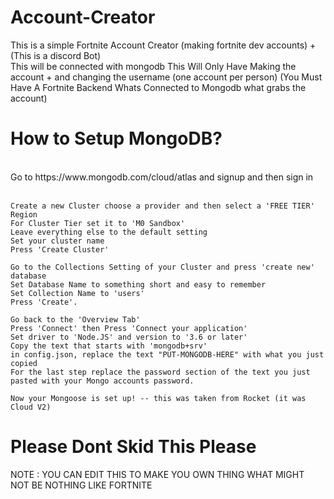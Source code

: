 # Account-Creator
This is a simple Fortnite Account Creator (making fortnite dev accounts) + (This is a discord Bot)
<br>
This will be connected with mongodb
This Will Only Have Making the account + and changing the username (one account per person)
(You Must Have A Fortnite Backend Whats Connected to Mongodb what grabs the account)
# How to Setup MongoDB?
<br>
Go to https://www.mongodb.com/cloud/atlas and signup and then sign in 
<br><br>

	Create a new Cluster choose a provider and then select a 'FREE TIER' Region 
	For Cluster Tier set it to 'M0 Sandbox'
	Leave everything else to the default setting 
	Set your cluster name 
	Press 'Create Cluster'
  
	Go to the Collections Setting of your Cluster and press 'create new' database 
	Set Database Name to something short and easy to remember 
	Set Collection Name to 'users'
	Press 'Create'. 
	 
	Go back to the 'Overview Tab' 
	Press 'Connect' then Press 'Connect your application' 
	Set driver to 'Node.JS' and version to '3.6 or later'
	Copy the text that starts with 'mongodb+srv'
	in config.json, replace the text "PUT-MONGODB-HERE" with what you just copied 
	For the last step replace the password section of the text you just pasted with your Mongo accounts password.
	 
	Now your Mongoose is set up! -- this was taken from Rocket (it was Cloud V2) 



# Please Dont Skid This Please

NOTE : YOU CAN EDIT THIS TO MAKE YOU OWN THING WHAT MIGHT NOT BE NOTHING LIKE FORTNITE
